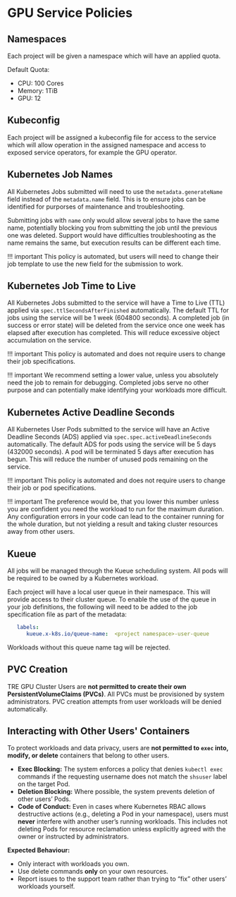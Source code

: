 # GPU Service Policies

## Namespaces

Each project will be given a namespace which will have an applied quota.

Default Quota:

- CPU: 100 Cores
- Memory: 1TiB
- GPU: 12

## Kubeconfig

Each project will be assigned a kubeconfig file for access to the service which will allow operation in the assigned namespace and access to exposed service operators, for example the GPU operator.

## Kubernetes Job Names

All Kubernetes Jobs submitted will need to use the `metadata.generateName` field instead of the `metadata.name` field. This is to ensure jobs can be identified for purporses of  maintenance and troubleshooting.

Submitting jobs with `name` only would allow several jobs to have the same name, potentially blocking you from submitting the job until the previous one was deleted. Support would have difficulties troubleshooting as the name remains the same, but execution results can be different each time.

!!! important
    This policy is automated, but users will need to change their job template to use the new field for the submission to work.

## Kubernetes Job Time to Live

All Kubernetes Jobs submitted to the service will have a Time to Live (TTL) applied via `spec.ttlSecondsAfterFinished` automatically. The default TTL for jobs using the service will be 1 week (604800 seconds). A completed job (in success or error state) will be deleted from the service once one week has elapsed after execution has completed. This will reduce excessive object accumulation on the service.

!!! important
    This policy is automated and does not require users to change their job specifications.

!!! important
    We recommend setting a lower value, unless you absolutely need the job to remain for debugging. Completed jobs serve no other purpose and can potentially make identifying your workloads more difficult.

## Kubernetes Active Deadline Seconds

All Kubernetes User Pods submitted to the service will have an Active Deadline Seconds (ADS) applied via `spec.spec.activeDeadlineSeconds` automatically. The default ADS for pods using the service will be 5 days (432000 seconds). A pod will be terminated 5 days after execution has begun. This will reduce the number of unused pods remaining on the service.

!!! important
    This policy is automated and does not require users to change their job or pod specifications.

!!! important
    The preference would be, that you lower this number unless you are confident you need the workload to run for the maximum duration. Any configuration errors in your code can lead to the container running for the whole duration, but not yielding a result and taking cluster resources away from other users.

## Kueue

All jobs will be managed through the Kueue scheduling system. All pods will be required to be owned by a Kubernetes workload.

Each project will have a local user queue in their namespace. This will provide access to their cluster queue. To enable the use of the queue in your job definitions, the following will need to be added to the job specification file as part of the metadata:

```yaml
   labels:
      kueue.x-k8s.io/queue-name:  <project namespace>-user-queue
```

Workloads without this queue name tag will be rejected.

## PVC Creation

TRE GPU Cluster Users are **not permitted to create their own PersistentVolumeClaims (PVCs)**. All PVCs must be provisioned by system administrators.
PVC creation attempts from user workloads will be denied automatically.

## Interacting with Other Users' Containers

To protect workloads and data privacy, users are **not permitted to `exec` into, modify, or delete** containers that belong to other users.

- **Exec Blocking:** The system enforces a policy that denies `kubectl exec` commands if the requesting username does not match the `shsuser` label on the target Pod.
- **Deletion Blocking:** Where possible, the system prevents deletion of other users’ Pods.
- **Code of Conduct:** Even in cases where Kubernetes RBAC allows destructive actions (e.g., deleting a Pod in your namespace), users must **never** interfere with another user’s running workloads. This includes not deleting Pods for resource reclamation unless explicitly agreed with the owner or instructed by administrators.

**Expected Behaviour:**

- Only interact with workloads you own.
- Use delete commands **only** on your own resources.
- Report issues to the support team rather than trying to “fix” other users’ workloads yourself.
